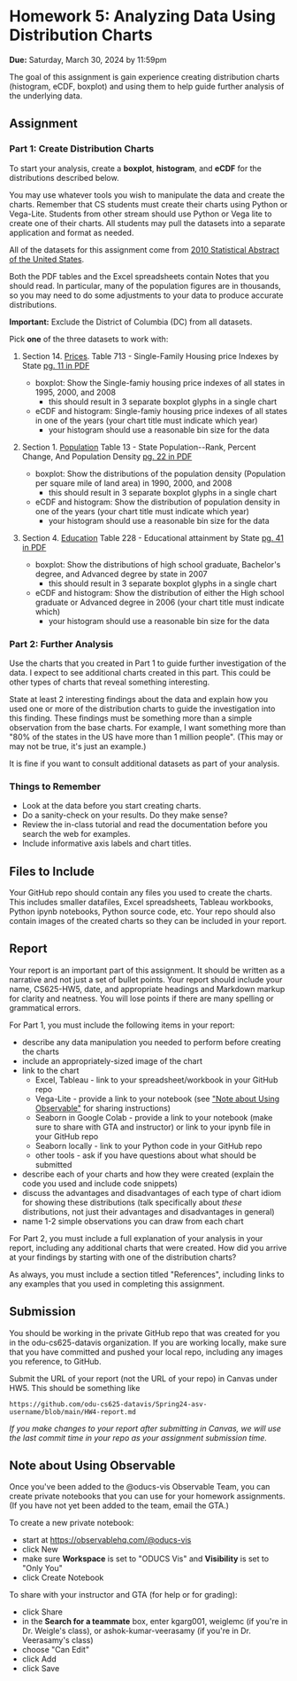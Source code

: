 # Homework 5: Analyzing Data Using Distribution Charts

**Due:** Saturday, March 30, 2024 by 11:59pm  

The goal of this assignment is gain experience creating distribution charts (histogram, eCDF, boxplot) and using them to help guide further analysis of the underlying data.

## Assignment

### Part 1: Create Distribution Charts

To start your analysis, create a **boxplot**, **histogram**, and **eCDF** for the distributions described below. 

You may use whatever tools you wish to manipulate the data and create the charts. Remember that CS students must create their charts using Python or Vega-Lite. Students from other stream should use Python or Vega lite to create one of their charts. All students may pull the datasets into a separate application and format as needed.  

All of the datasets for this assignment come from [2010 Statistical Abstract of the United States](https://www.census.gov/library/publications/2009/compendia/statab/129ed.html). 

Both the PDF tables and the Excel spreadsheets contain Notes that you should read. In particular, many of the population figures are in thousands, so you may need to do some adjustments to your data to produce accurate distributions.

**Important:** Exclude the District of Columbia (DC) from all datasets.

Pick **one** of the three datasets to work with:

1) Section 14. [Prices](https://www.census.gov/library/publications/2009/compendia/statab/129ed/prices.html). Table 713 - Single-Family Housing price Indexes by State [pg. 11 in PDF](https://www2.census.gov/library/publications/2010/compendia/statab/129ed/tables/prices.pdf)
   * boxplot: Show the Single-famiy housing price indexes of all states in 1995, 2000, and 2008
      * this should result in 3 separate boxplot glyphs in a single chart
   * eCDF and histogram: Single-famiy housing price indexes of all states in one of the years (your chart title must indicate which year)
      * your histogram should use a reasonable bin size for the data
   
2) Section 1. [Population](https://www.census.gov/library/publications/2009/compendia/statab/129ed/population.html) Table 13 - State Population--Rank, Percent Change, And Population Density [pg. 22 in PDF](https://www2.census.gov/library/publications/2010/compendia/statab/129ed/tables/pop.pdf)
   * boxplot: Show the distributions of the population density (Population per square mile of land area) in 1990, 2000, and 2008 
      * this should result in 3 separate boxplot glyphs in a single chart
   * eCDF and histogram: Show the distribution of population density in one of the years (your chart title must indicate which year)
      * your histogram should use a reasonable bin size for the data

3) Section 4. [Education](https://www.census.gov/library/publications/2009/compendia/statab/129ed/education.html) Table 228 - Educational attainment by State [pg. 41 in PDF](https://www2.census.gov/library/publications/2010/compendia/statab/129ed/tables/educ.pdf)
   * boxplot: Show the distributions of high school graduate, Bachelor's degree, and Advanced degree by state in 2007 
      * this should result in 3 separate boxplot glyphs in a single chart
   * eCDF and histogram: Show the distribution of either the High school graduate or Advanced degree in 2006 (your chart title must indicate which)
      * your histogram should use a reasonable bin size for the data

### Part 2: Further Analysis

Use the charts that you created in Part 1 to guide further investigation of the data.  I expect to see additional charts created in this part.  This could be  other types of charts that reveal something interesting.

State at least 2 interesting findings about the data and explain how you used one or more of the distribution charts to guide the investigation into this finding. These findings must be something more than a simple observation from the base charts. For example, I want something more than "80% of the states in the US have more than 1 million people". (This may or may not be true, it's just an example.)

It is fine if you want to consult additional datasets as part of your analysis.

### Things to Remember
* Look at the data before you start creating charts.
* Do a sanity-check on your results.  Do they make sense? 
* Review the in-class tutorial and read the documentation before you search the web for examples.
* Include informative axis labels and chart titles.

## Files to Include

Your GitHub repo should contain any files you used to create the charts. This includes smaller datafiles, Excel spreadsheets, Tableau workbooks, Python ipynb notebooks, Python source code, etc. Your repo should also contain images of the created charts so they can be included in your report.

## Report

Your report is an important part of this assignment.  It should be written as a narrative and not just a set of bullet points.  Your report should include your name, CS625-HW5, date, and appropriate headings and Markdown markup for clarity and neatness. You will lose points if there are many spelling or grammatical errors. 

For Part 1, you must include the following items in your report:
* describe any data manipulation you needed to perform before creating the charts
* include an appropriately-sized image of the chart
* link to the chart
    * Excel, Tableau - link to your spreadsheet/workbook in your GitHub repo
    * Vega-Lite - provide a link to your notebook (see ["Note about Using Observable"](#note-about-using-observable) for sharing instructions)
    * Seaborn in Google Colab - provide a link to your notebook (make sure to share with GTA and instructor) or link to your ipynb file in your GitHub repo
    * Seaborn locally - link to your Python code in your GitHub repo
    * other tools - ask if you have questions about what should be submitted
* describe each of your charts and how they were created (explain the code you used and include code snippets)
* discuss the advantages and disadvantages of each type of chart idiom for showing these distributions (talk specifically about *these* distributions, not just their advantages and disadvantages in general)
* name 1-2 simple observations you can draw from each chart

For Part 2, you must include a full explanation of your analysis in your report, including any additional charts that were created.  How did you arrive at your findings by starting with one of the distribution charts?

As always, you must include a section titled "References", including links to any examples that you used in completing this assignment.

## Submission

You should be working in the private GitHub repo that was created for you in the odu-cs625-datavis organization. If you are working locally, make sure that you have committed and pushed your local repo, including any images you reference, to GitHub.

Submit the URL of your report (not the URL of your repo) in Canvas under HW5. This should be something like

`https://github.com/odu-cs625-datavis/Spring24-asv-username/blob/main/HW4-report.md` 

*If you make changes to your report after submitting in Canvas, we will use the last commit time in your repo as your assignment submission time.*

## Note about Using Observable

Once you've been added to the @oducs-vis Observable Team, you can create private notebooks that you can use for your homework assignments. (If you have not yet been added to the team, email the GTA.)

To create a new private notebook:

* start at https://observablehq.com/@oducs-vis
* click New
* make sure **Workspace** is set to "ODUCS Vis" and **Visibility** is set to "Only You"
* click Create Notebook

To share with your instructor and GTA (for help or for grading):

* click Share
* in the **Search for a teammate** box, enter kgarg001, weiglemc (if you're in Dr. Weigle's class), or ashok-kumar-veerasamy (if you're in Dr. Veerasamy's class)
* choose "Can Edit"
* click Add
* click Save
